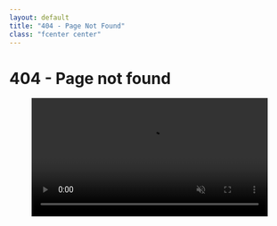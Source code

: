 ```yaml
---
layout: default
title: "404 - Page Not Found"
class: "fcenter center"
---
```


<h1>404 - Page not found</h1>
<figure id="videoContainer" data-fullscreen="false">
    <video
      volume="0.0"
      width="100%"
      id="video"
      preload="auto"
      disablePictureInPicture
      controlslist="nodownload"
      autoplay
      muted
      loop
    >
      <source
        src="https://cdn.api.video/vod/viCrO6qtLqz1CMJCfx30uCs/mp4/1080/source.mp4"
        type="video/mp4"
        aria-labelledby="title"
        aria-describedby="transcript"
      >
      <iframe src="https://embed.api.video/vod/viCrO6qtLqz1CMJCfx30uCs" width="100%" frameborder="0" scrolling="no" allowfullscreen="true"></iframe>
    </video>
  </figure>


<script>
window.addEventListener('load', function(){
    var newVideo = document.getElementById('videoElementId');
    newVideo.addEventListener('ended', function() {
        this.currentTime = 0;
        this.play();
    }, false);

    newVideo.play();

});
</script>
